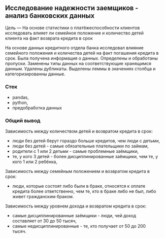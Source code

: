 ## Исследование надежности заемщиков - анализ банковских данных</b>
    
Цель — На основе статистики о платёжеспособности клиентов исследовать влияет ли семейное положение и количество детей клиента на факт возврата кредита в срок

На основе данных кредитного отдела банка исследовал влияние семейного положения и
количества детей на факт погашения кредита в срок. Была получена информация о
данных. Определены и обработаны пропуски. Заменены типы данных на соответствующие
хранящимся данным. Удалены дубликаты. Выделены леммы в значениях столбца и
категоризированны данные.

### Стек
<ul>
        <li>pandas,</li>
        <li>python,</li>
        <li>предобработка данных</li>
</ul>    

### Общий вывод
Зависимость между количеством детей и возвратом кредита в срок:
<ul><li>люди без детей берут гораздо больше кредитов, чем люди с детьми,</li>
<li>люди без детей - самые обязательные плательщики по займам,</li>
<li>родители с 1 или 2 детьми - самые проблемные заёмщики,</li>
<li>те, у кого 3 детей - более дисциплинированные заёмщики, чем те, у кого 1 или 2 ребёнка,</li></ul>  

  Зависимость между семейным положением и возвратом кредита в срок:
<ul><li>люди, которые состоят либо были в браке, относятся к оплате кредита более ответственно, чем те, кто в браке либо не был, либо живет гражданским браком.</li></ul> 

  
  Зависимость между уровнем дохода и возвратом кредита в срок:
<ul> <li>самые дисциплинированные заёмщики - люди, чей доход составляет от 30 до 50 тысяч,</li>
 <li>самые недисциплинированные - те, кто получает от 50 до 200 тысяч.</li></ul>

